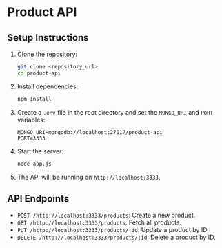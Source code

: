 # Product API

## Setup Instructions

1. Clone the repository:
    ```bash
    git clone <repository_url>
    cd product-api
    ```

2. Install dependencies:
    ```bash
    npm install
    ```

3. Create a `.env` file in the root directory and set the `MONGO_URI` and `PORT` variables:
    ```env
    MONGO_URI=mongodb://localhost:27017/product-api
    PORT=3333
    ```

4. Start the server:
    ```bash
    node app.js
    ```

5. The API will be running on `http://localhost:3333`.

## API Endpoints

- `POST /http://localhost:3333/products`: Create a new product.
- `GET /http://localhost:3333/products`: Fetch all products.
- `PUT /http://localhost:3333/products/:id`: Update a product by ID.
- `DELETE /http://localhost:3333/products/:id`: Delete a product by ID.
